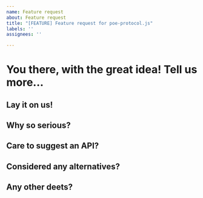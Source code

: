 ```yaml
---
name: Feature request
about: Feature request
title: "[FEATURE] Feature request for poe-protocol.js"
labels: ''
assignees: ''

---
```


# You there, with the great idea! Tell us more...  
<!-- We want to hear your brilliant thoughts for new features to add to the poe-protocol.js library! We're always looking to improve the experience for our users, and your feature idea could be just the enhancement we need. -->

## Lay it on us!
<!-- Dazzle us with details about your vision for this new feature. How would it work? What problems would it solve? What amazing things could users achieve with it? We want all the juicy details. Our feature inspiration meters are standing by! -->

## Why so serious? 
<!-- Convince us why your feature is the best thing since sliced fairy bread. How would it improve life for protocol users around the world? Don't hold back on examples and use cases - help us see the light! The more persuasive you are the faster we'll get to work.  -->

## Care to suggest an API?
<!-- If you have thoughts on how your invention could actually work at an API level, feel free to suggest some possibilities. Function names, arguments, returns - we welcome it all! Creative ideas get bonus points, and pull requests get all the points! -->

## Considered any alternatives? 
<!-- Before demanding we add your feature, did you try any duct tape solutions or hacks to get the job done? If so, tell us about them so we understand the problem fully. We don't want to build what can already be cobbled together! -->

## Any other deets? 
<!-- Anything else you'd like us to know? We're all ears (or eyes in this case). Speak now or forever hold your peace! -->

<!-- Thank you oh visionary one for your feature request and efforts to improve our experience! Your idea will be given top priority for review by our dev team over a round of butterbeers. Get ready to change the world! -->
